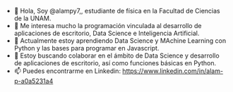 - 👋 Hola, Soy @alampy7,, estudiante de física en la Facultad de Ciencias de la UNAM.
- 👀 Me interesa mucho la programación vinculada al desarrollo de aplicaciones de escritorio, Data Science e Inteligencia Artificial.
- 🌱 Actualmente estoy aprendiendo Data Science y MAchine Learning con Python y las bases para programar en Javascript.
- 💞️ Estoy buscando colaborar en el ámbito de Data Science y desarrollo de aplicaciones de escritorio, así como funciones básicas en Python.
- 📫 Puedes encontrarme en Linkedin: https://www.linkedin.com/in/alam-p-a0a5231a4

<!---
alampy7/alampy7 is a ✨ special ✨ repository because its `README.md` (this file) appears on your GitHub profile.
You can click the Preview link to take a look at your changes.
--->
